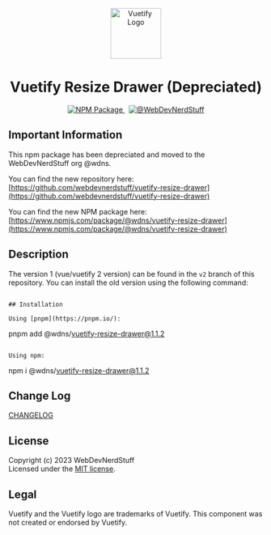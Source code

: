 
<p align="center">
  <img alt="Vuetify Logo" width="100" src="https://webdevnerdstuff.github.io/vuetify-resize-drawer/images/vuetify-logo-light-atom.svg">
</p>

<p>
  <h1 align="center">Vuetify Resize Drawer (Depreciated)</h1>
</p>

<p align="center">
  <a href="https://www.npmjs.com/package/@wdns/vuetify-resize-drawer">
    <img src="https://img.shields.io/npm/v/@wdns/vuetify-resize-drawer?color=1867c0&logo=npm" alt="NPM Package">
  </a>
  &nbsp;
  <a href="https://github.com/webdevnerdstuff">
    <img src="https://img.shields.io/badge/GitHub-WebDevNerdStuff-brightgreen.svg?logo=github" alt="@WebDevNerdStuff">
  </a>
</p>


## Important Information

This npm package has been depreciated and moved to the WebDevNerdStuff org @wdns. 

You can find the new repository here:  
[https://github.com/webdevnerdstuff/vuetify-resize-drawer](https://github.com/webdevnerdstuff/vuetify-resize-drawer)  
  
You can find the new NPM package here:  
[https://www.npmjs.com/package/@wdns/vuetify-resize-drawer](https://www.npmjs.com/package/@wdns/vuetify-resize-drawer)


## Description

The version 1 (vue/vuetify 2 version) can be found in the `v2` branch of this repository. You can install the old version using the following command:

```

## Installation
 
Using [pnpm](https://pnpm.io/):
```
pnpm add @wdns/vuetify-resize-drawer@1.1.2
```

Using npm:
```
npm i @wdns/vuetify-resize-drawer@1.1.2


## Change Log
 
[CHANGELOG](https://github.com/webdevnerdstuff/vuetify3-resize-drawer/blob/master/CHANGELOG.md)


## License

Copyright (c) 2023 WebDevNerdStuff  
Licensed under the [MIT license](https://github.com/webdevnerdstuff/vuetify3-resize-drawer/blob/master/LICENSE.md).


## Legal

Vuetify and the Vuetify logo are trademarks of Vuetify. This component was not created or endorsed by Vuetify.

